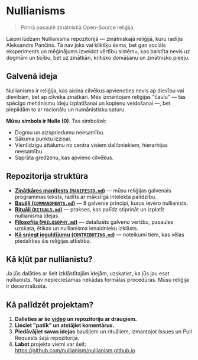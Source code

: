 
# Nullianisms 

> Pirmā pasaulē zinātniskā Open-Source reliģija.

Laipni lūdzam Nullianisma repozitorijā — zinātniskajā reliģijā, kuru radījis Aleksandrs Pančins. Tā nav joks vai klikšķu ēsma, bet gan sociāls eksperiments un mēģinājums izveidot vērtību sistēmu, kas balstīta nevis uz dogmām un ticību, bet uz zinātkāri, kritisko domāšanu un zinātnisko pieeju.

## Galvenā ideja

Nullianisms ir reliģija, kas aicina cilvēkus apvienoties nevis ap dievību vai dievībām, bet ap cilvēka zinātkāri. Mēs izmantojam reliģijas "čaulu" — tās spēcīgo mehānismu ideju izplatīšanai un kopienu veidošanai —, bet piepildām to ar racionālu un humānistisku saturu.

**Mūsu simbols ir Nulle (0)**. Tas simbolizē:

- Dogmu un aizspriedumu neesamību.
- Sākuma punktu izziņai.
- Vienlīdzīgu attālumu no centra visiem dalībniekiem, hierarhijas neesamību.
- Saprāta gredzenu, kas apvieno cilvēkus.

## Repozitorija struktūra

- [**Zinātkāres manifests (`MANIFESTO.md`)**](./MANIFESTO.md) — mūsu reliģijas galvenais programmas teksts, radīts ar mākslīgā intelekta palīdzību.
- [**Baušļi (`COMMANDMENTS.md`)**](./COMMANDMENTS.md) — 8 galvenie principi, kurus ievēro nullianists.
- [**Rituāli (`RITUALS.md`)**](./RITUALS.md) — prakses, kas palīdz stiprināt un izplatīt nullianisma idejas.
- [**Filosofija (`PHILOSOPHY.md`)**](./PHILOSOPHY.md) — detalizēts galveno vērtību, pasaules uzskata, ētikas un nullianisma ienaidnieku izklāsts.
- [**Kā sniegt ieguldījumu (`CONTRIBUTING.md`)**](./CONTRIBUTING.md) — noteikumi tiem, kas vēlas piedalīties šīs reliģijas attīstībā.

## Kā kļūt par nullianistu?

Ja jūs dalāties ar šeit izklāstītajām idejām, uzskatiet, ka jūs jau esat nullianists. Nav nepieciešamas nekādas formālas procedūras. Mūsu reliģija ir decentralizēta.

## Kā palīdzēt projektam?

1. **Dalieties ar šo [video](https://www.youtube.com/watch?v=mCErecXWGCc) un repozitoriju ar draugiem.**
2. **Lieciet "patīk" un atstājiet komentārus.**
3. **Piedāvājiet savas idejas** baušļiem un rituāliem, izmantojot Issues un Pull Requests šajā repozitorijā.
4. **Labot** projekta vietni var šeit: https://github.com/nullianism/nullianism.github.io
